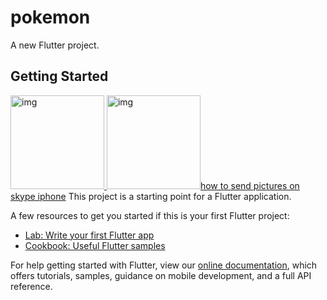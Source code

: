 # pokemon

A new Flutter project.

## Getting Started

<a href="https://ibb.co/F7rffjg"><img src="https://i.ibb.co/HgSMMkn/img.jpg" height='150px' alt="img" border="0"></a><a target='_blank' href='https://imgbb.com/'>
<a href="https://ibb.co/F7rffjg"><img src="https://i.ibb.co/HgSMMkn/img.jpg" height='150px' alt="img" border="0"></a><a target='_blank' href='https://imgbb.com/'>how to send pictures on skype iphone</a>
This project is a starting point for a Flutter application.

A few resources to get you started if this is your first Flutter project:

- [Lab: Write your first Flutter app](https://flutter.dev/docs/get-started/codelab)
- [Cookbook: Useful Flutter samples](https://flutter.dev/docs/cookbook)

For help getting started with Flutter, view our
[online documentation](https://flutter.dev/docs), which offers tutorials,
samples, guidance on mobile development, and a full API reference.


